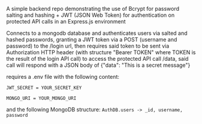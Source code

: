 A simple backend repo demonstrating the use of Bcrypt for password salting and hashing + JWT (JSON Web Token) for authentication on protected API calls in an Express.js environment

Connects to a mongodb database and authenticates users via salted and hashed passwords, granting a JWT token via a POST (username and password) to the /login url, then requires said token to be sent via Authorization HTTP header (with structure "Bearer TOKEN" where TOKEN is the result of the login API call) to access the protected API call /data, said call will respond with a JSON body of {"data": "This is a secret message"}

requires a .env file with the following content:

`JWT_SECRET = YOUR_SECRET_KEY`

`MONGO_URI = YOUR_MONGO_URI`

and the following MongoDB structure: 
`AuthDB.users -> _id, username, password`
